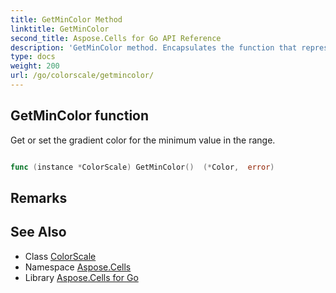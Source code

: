 ```yaml
---
title: GetMinColor Method 
linktitle: GetMinColor
second_title: Aspose.Cells for Go API Reference
description: 'GetMinColor method. Encapsulates the function that represents getmincolor in Go.'
type: docs
weight: 200
url: /go/colorscale/getmincolor/
---
```


## GetMinColor function

Get or set the gradient color for the minimum value in the range.

```go

func (instance *ColorScale) GetMinColor()  (*Color,  error) 

```

## Remarks


## See Also

* Class [ColorScale](../)
* Namespace [Aspose.Cells](../../)
* Library [Aspose.Cells for Go](../../../)
